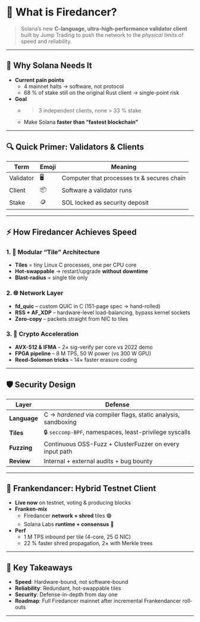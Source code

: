 # 🚀 What is Firedancer?  
> Solana’s new **C-language, ultra-high-performance validator client** built by Jump Trading to push the network to the *physical limits* of speed and reliability.

---

## 🏁 Why Solana Needs It
- **Current pain points**
  - 4 mainnet halts → software, not protocol
  - 68 % of stake still on the original Rust client → single-point risk
- **Goal**
  - > 3 independent clients, none > 33 % stake
  - Make Solana **faster than “fastest blockchain”**

---

## 🔍 Quick Primer: Validators & Clients
| Term | Emoji | Meaning |
|------|-------|---------|
| Validator | 🖥️ | Computer that processes tx & secures chain |
| Client | 📦 | Software a validator runs |
| Stake | 🪙 | SOL locked as security deposit |

---

## ⚡ How Firedancer Achieves Speed

### 1. 🧩 Modular “Tile” Architecture
- **Tiles** = tiny Linux C processes, one per CPU core
- **Hot-swappable** → restart/upgrade **without downtime**
- **Blast-radius** = single tile only

### 2. 🌐 Network Layer
- **fd_quic** – custom QUIC in C (151-page spec → hand-rolled)
- **RSS + AF_XDP** – hardware-level load-balancing, bypass kernel sockets
- **Zero-copy** – packets straight from NIC to tiles

### 3. 🧮 Crypto Acceleration
- **AVX-512 & IFMA** – 2× sig-verify per core vs 2022 demo
- **FPGA pipeline** – 8 M TPS, 50 W power (vs 300 W GPU)
- **Reed-Solomon tricks** – 14× faster erasure coding

---

## 🛡️ Security Design

| Layer | Defense |
|-------|---------|
| **Language** | C → *hardened* via compiler flags, static analysis, sandboxing |
| **Tiles** | 🔒 `seccomp-BPF`, namespaces, least-privilege syscalls |
| **Fuzzing** | Continuous OSS-Fuzz + ClusterFuzzer on every input path |
| **Review** | Internal + external audits + bug bounty |

---

## 🧪 Frankendancer: Hybrid Testnet Client
- **Live now** on testnet, voting & producing blocks
- **Franken-mix**
  - Firedancer **network + shred** tiles 🟢
  - Solana Labs **runtime + consensus** 🦀
- **Perf**
  - 1 M TPS inbound per tile (4-core, 25 G NIC)
  - 22 % faster shred propagation, 2× with Merkle trees

---

## 🎯 Key Takeaways
- **Speed**: Hardware-bound, not software-bound
- **Reliability**: Redundant, hot-swappable tiles
- **Security**: Defense-in-depth from day one
- **Roadmap**: Full Firedancer mainnet after incremental Frankendancer roll-outs


---

